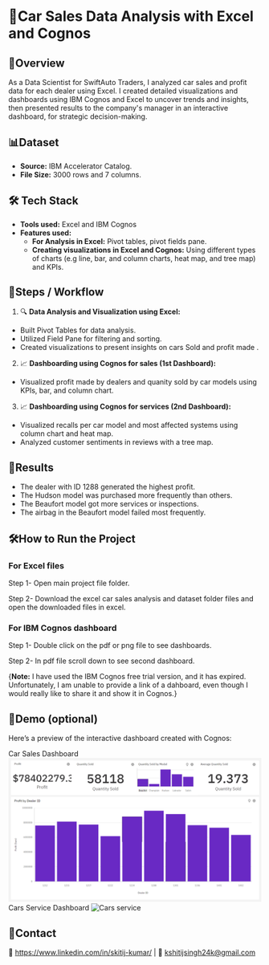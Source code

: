 
# 🏡Car Sales Data Analysis with Excel and Cognos



## 📄Overview
As a Data Scientist for SwiftAuto Traders, I analyzed car sales and profit data for each dealer using Excel. I created detailed visualizations and dashboards using IBM Cognos and Excel to uncover trends and insights, then presented results to the company's manager in an interactive dashboard, for strategic decision-making.
## 📊Dataset
- **Source:** IBM Accelerator Catalog.  
- **File Size:** 3000 rows and 7 columns.  
## 🛠️ Tech Stack
- **Tools used:** Excel and IBM Cognos
- **Features used:** 
  - **For Analysis in Excel:** Pivot tables, pivot fields pane.
  -  **Creating visualizations in Excel and Cognos:** Using different types of charts (e.g line, bar, and column charts, heat map, and tree map) and KPIs. 
## 🚀Steps / Workflow
1. 🔍 **Data Analysis and Visualization using Excel:** 
- Built Pivot Tables for data analysis.
- Utilized Field Pane for filtering and sorting.
- Created visualizations to present insights on cars Sold and profit made  .
2. 📈 **Dashboarding using Cognos for sales (1st Dashboard):**
- Visualized profit made by dealers and quanity sold by car models using KPIs, bar, and column chart.
3. 📈 **Dashboarding using Cognos for services (2nd Dashboard):**
- Visualized recalls per car model and most affected systems using column chart and heat map.
- Analyzed customer sentiments in reviews with a tree map.
## 🎯Results
- The dealer with ID 1288 generated the highest profit.
- The Hudson model was purchased more frequently than others.
- The Beaufort model got more services or inspections.
- The airbag in the Beaufort model failed most frequently.
## 🛠️How to Run the Project
### For Excel files
Step 1- Open main project file folder.

Step 2- Download the excel car sales analysis and dataset folder files and open the downloaded files in excel.

### For IBM Cognos dashboard
Step 1- Double click on the pdf or png file to see dashboards.

Step 2- In pdf file scroll down to see second dashboard.


{**Note:** I have used the IBM Cognos free trial version, and it has expired. Unfortunately, I am unable to provide a link of a dahboard, even though I would really like to share it and show it in Cognos.}
## 🔗Demo (optional)
Here’s a preview of the interactive dashboard created with Cognos:

Car Sales Dashboard
![Car sales dashboard Screenshot](https://github.com/Skitij-Kumar/Car-Sales-Analysis-and-Visualization-Project/blob/main/Main%20project%20files/Car%20sales%20dashboard%20Cognos%20Image.png)
Cars Service Dashboard
![Cars service](https://github.com/Skitij-Kumar/Creating-Visualization-using-Ms-excel/blob/main/Cars%20service%20dashboard%20Cognos.png)


## 🤝Contact
💼 https://www.linkedin.com/in/skitij-kumar/ | 📧 kshitijsingh24k@gmail.com
